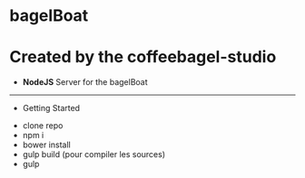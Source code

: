 # bagelBoat
# Created by the coffeebagel-studio

* **NodeJS** Server for the bagelBoat
-------------------------------------

* Getting Started

- clone repo
- npm i
- bower install
- gulp build (pour compiler les sources)
- gulp
